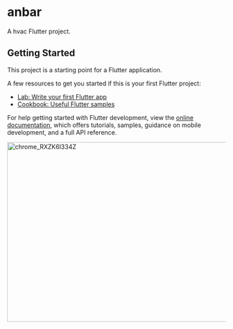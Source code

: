# anbar

A hvac Flutter project.

## Getting Started

This project is a starting point for a Flutter application.

A few resources to get you started if this is your first Flutter project:

- [Lab: Write your first Flutter app](https://docs.flutter.dev/get-started/codelab)
- [Cookbook: Useful Flutter samples](https://docs.flutter.dev/cookbook)

For help getting started with Flutter development, view the
[online documentation](https://docs.flutter.dev/), which offers tutorials,
samples, guidance on mobile development, and a full API reference.

<img width="960" height="414" alt="chrome_RXZK6l334Z" src="https://github.com/user-attachments/assets/37bbab1d-3756-4807-8db6-9b77d8973547" />

